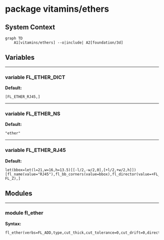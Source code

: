 # package vitamins/ethers


## System Context

```mermaid
graph TD
    A1[vitamins/ethers] --o|include| A2[foundation/3d]
```

## Variables


---

### variable FL_ETHER_DICT

__Default:__

    [FL_ETHER_RJ45,]

---

### variable FL_ETHER_NS

__Default:__

    "ether"

---

### variable FL_ETHER_RJ45

__Default:__

    let(bbox=let(l=21,w=16,h=13.5)[[-l/2,-w/2,0],[+l/2,+w/2,h]])[fl_name(value="RJ45"),fl_bb_corners(value=bbox),fl_director(value=+FL_X),fl_rotor(value=-FL_Z),]

## Modules


---

### module fl_ether

__Syntax:__

    fl_ether(verbs=FL_ADD,type,cut_thick,cut_tolerance=0,cut_drift=0,direction,octant)


